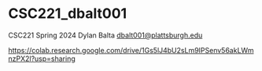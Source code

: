 # CSC221_dbalt001
CSC221 Spring 2024
Dylan Balta
dbalt001@plattsburgh.edu
                   
https://colab.research.google.com/drive/1Gs5lJ4bU2sLm9IPSenv56akLWmnzPX2l?usp=sharing
